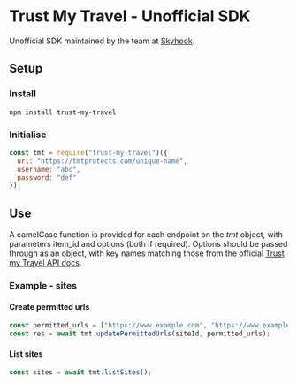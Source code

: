# Trust My Travel - Unofficial SDK

Unofficial SDK maintained by the team at [Skyhook](https://www.skyhookadventure.com).

## Setup

### Install

```shell
npm install trust-my-travel
```

### Initialise

```javascript
const tmt = require("trust-my-travel")({
  url: "https://tmtprotects.com/unique-name",
  username: "abc",
  password: "def"
});
```

## Use

A camelCase function is provided for each endpoint on the _tmt_ object, with parameters item_id and options (both if required). Options should be passed through as an object, with key names matching those from the official [Trust my Travel API docs](https://api.trustmytravel.com).

### Example - sites

#### Create permitted urls

```javascript
const permitted_urls = ["https://www.example.com", "https://www.example2.com"];
const res = await tmt.updatePermittedUrls(siteId, permitted_urls);
```

#### List sites

```javascript
const sites = await tmt.listSites();
```
